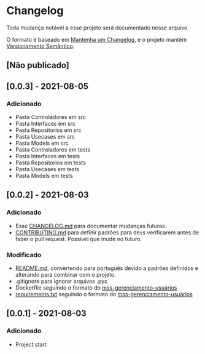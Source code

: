 # Changelog

Toda mudança notável a esse projeto será documentado nesse arquivo.

O formato é baseado em [Mantenha um Changelog](https://keepachangelog.com/pt-BR/1.0.0/),
e o projeto mantém [Versionamento Semântico](https://semver.org/lang/pt-BR/).

## [Não publicado]


## [0.0.3] - 2021-08-05
### Adicionado
- Pasta Controladores em src
- Pasta Interfaces em src
- Pasta Repositorios em src
- Pasta Usecases em src
- Pasta Models em src
- Pasta Controladores em tests
- Pasta Interfaces em tests
- Pasta Repositorios em tests
- Pasta Usecases em tests
- Pasta Models em tests


## [0.0.2] - 2021-08-03
### Adicionado
- Esse [CHANGELOG.md](./CHANGELOG.md) para documentar mudanças futuras.
- [CONTRIBUTING.md](./CONTRIBUTING.md) para definir padrões para devs verificarem antes de fazer o pull request. Possível que mude no futuro.

### Modificado
- [README.md](./README.md), convertendo para português devido a padrões definidos e alterando para combinar com o projeto.
- .gitignore para ignorar arquivos .pyc
- Dockerfile seguindo o formato do [mss-gerenciamento-usuários](https://github.com/Maua-Dev/mss-gerenciamento-usuarios/blob/main/Dockerfile)
- [requirements.txt](./requirements.txt) seguindo o formato do [mss-gerenciamento-usuários](https://github.com/Maua-Dev/mss-gerenciamento-usuarios/blob/main/requirements.txt)

## [0.0.1] - 2021-08-03
### Adicionado
- Project start